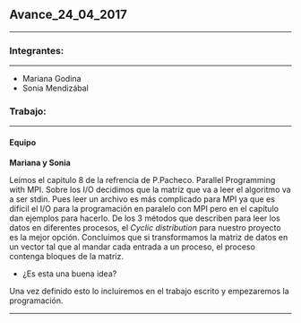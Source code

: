 ## Avance_24_04_2017

---

### Integrantes:

---

- Mariana Godina
- Sonia Mendizábal

### Trabajo:

---

#### Equipo

**Mariana y Sonia** 

Leímos el capitulo 8 de la refrencia de P.Pacheco. Parallel Programming with MPI. Sobre los I/O decidimos que la matriz que va a leer el algoritmo va a ser stdin. Pues leer un archivo es más complicado para MPI ya que es difícil el I/O para la programación en paralelo con MPI pero en el capítulo dan ejemplos para hacerlo. De los 3 métodos que describen para leer los datos en diferentes procesos, el *Cyclic distribution* para nuestro proyecto es la mejor opción. Concluimos que si transformamos la matriz de datos en un vector tal que al mandar cada entrada a un proceso, el proceso contenga bloques de la matriz.

- ¿Es esta una buena idea? 

Una vez definido esto lo incluiremos en el trabajo escrito y empezaremos la programación.

---